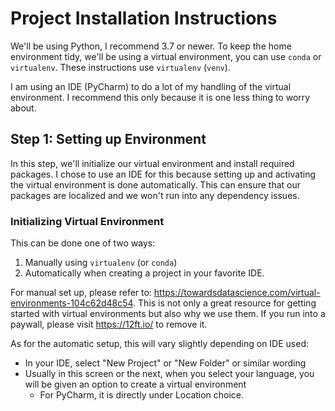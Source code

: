 # Project Installation Instructions

We'll be using Python, I recommend 3.7 or newer. 
To keep the home environment tidy, we'll be using a virtual environment, you can use `conda` or `virtualenv`.
These instructions use `virtualenv` (`venv`).

I am using an IDE (PyCharm) to do a lot of my handling of the virtual environment. 
I recommend this only because it is one less thing to worry about. 

## Step 1: Setting up Environment
In this step, we'll initialize our virtual environment and install required packages.
I chose to use an IDE for this because setting up and activating the virtual environment is done automatically. 
This can ensure that our packages are localized and we won't run into any dependency issues.
### Initializing Virtual Environment
This can be done one of two ways: 
1) Manually using `virtualenv` (or `conda`)
2) Automatically when creating a project
in your favorite IDE.

For manual set up, please refer to: https://towardsdatascience.com/virtual-environments-104c62d48c54.
This is not only a great resource for getting started with virtual environments but also why we use them. 
If you run into a paywall, please visit https://12ft.io/ to remove it.

As for the automatic setup, this will vary slightly depending on IDE used: 
- In your IDE, select "New Project" or "New Folder" or similar wording
- Usually in this screen or the next, when you select your language, 
you will be given an option to create a virtual environment
  - For PyCharm, it is directly under Location choice.
